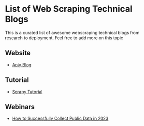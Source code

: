 # List of Web Scraping Technical Blogs

This is a curated list of awesome webscraping technical blogs from research to deployment.
Feel free to add more on this topic

## Website 
* [Apiy Blog](https://blog.apify.com/)


## Tutorial
* [Scrapy Tutorial](https://docs.scrapy.org/en/latest/intro/tutorial.html)



## Webinars
* [How to Successfully Collect Public Data in 2023](https://www.youtube.com/watch?v=EERwCHI09z0)

